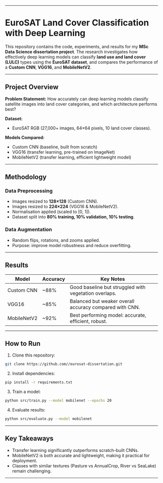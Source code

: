 
---

# EuroSAT Land Cover Classification with Deep Learning

This repository contains the code, experiments, and results for my **MSc Data Science dissertation project**.
The research investigates how effectively deep learning models can classify **land use and land cover (LULC)** types using the **EuroSAT dataset**, and compares the performance of a **Custom CNN**, **VGG16**, and **MobileNetV2**.

---

## Project Overview

**Problem Statement:**
How accurately can deep learning models classify satellite images into land cover categories, and which architecture performs best?

**Dataset:**

* EuroSAT RGB (27,000+ images, 64×64 pixels, 10 land cover classes).

**Models Compared:**

*  Custom CNN (baseline, built from scratch)
*  VGG16 (transfer learning, pre-trained on ImageNet)
*  MobileNetV2 (transfer learning, efficient lightweight model)

---

##  Methodology

###  Data Preprocessing

* Images resized to **128×128** (Custom CNN).
* Images resized to **224×224** (VGG16 & MobileNetV2).
* Normalisation applied (scaled to \[0, 1]).
* Dataset split into **80% training, 10% validation, 10% testing**.

###  Data Augmentation

* Random flips, rotations, and zooms applied.
* Purpose: improve model robustness and reduce overfitting.

---

##  Results

| Model       | Accuracy | Key Notes                                               |
| ----------- | -------- | ------------------------------------------------------- |
| Custom CNN  | \~88%    | Good baseline but struggled with vegetation overlaps.   |
| VGG16       | \~85%    | Balanced but weaker overall accuracy compared with CNN. |
| MobileNetV2 | \~92%    | Best performing model: accurate, efficient, robust.     |

---

##  How to Run

1. Clone this repository:

```bash
git clone https://github.com//eurosat-dissertation.git
```

2. Install dependencies:

```bash
pip install -r requirements.txt
```

3. Train a model:

```bash
python src/train.py --model mobilenet --epochs 20
```

4. Evaluate results:

```bash
python src/evaluate.py --model mobilenet
```

---

##  Key Takeaways

*  Transfer learning significantly outperforms scratch-built CNNs.
*  MobileNetV2 is both accurate and lightweight, making it practical for deployment.
*  Classes with similar textures (Pasture vs AnnualCrop, River vs SeaLake) remain challenging.

---
